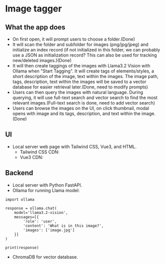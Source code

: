 # Image tagger

## What the app does
- On first open, it will prompt users to choose a folder.(Done)
- It will scan the folder and subfolder for images (png/jpg/jpeg) and initialize an index record (if not initialized in this folder, we can probably use a JSON as initialization record? This can also be used for tracking new/deleted images.)(Done)
- It will then create taggings of the images with Llama3.2 Vision with Ollama when "Start Tagging". It will create tags of elements/styles, a short description of the image, text within the images. The image path, tags, description, text within the images will be saved to a vector database for easier retrieval later.(Done, need to modify prompts)
- Users can then query the images with natural language. During querying, it will use full-text search and vector search to find the most relevant images.(Full-text search is done, need to add vector search)
- Users can browse the images on the UI, on click thumbnail, modal opens with image and its tags, description, and text within the image.(Done)

## UI
- Local server web page with Tailwind CSS, Vue3, and HTML.
    - Tailwind CSS CDN:   <script src="https://cdn.tailwindcss.com"></script>
    - Vue3 CDN: <script src="https://unpkg.com/vue@3/dist/vue.global.js"></script>

## Backend
- Local server with Python FastAPI.
- Ollama for running Llama model:
```
import ollama

response = ollama.chat(
    model='llama3.2-vision',
    messages=[{
        'role': 'user',
        'content': 'What is in this image?',
        'images': ['image.jpg']
    }]
)

print(response)
```
- ChromaDB for vector database.
